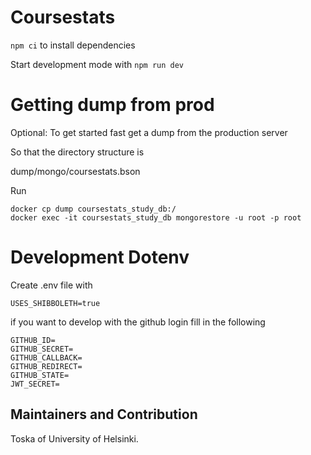# Coursestats

`npm ci` to install dependencies

Start development mode with `npm run dev`

# Getting dump from prod

Optional: To get started fast get a dump from the production server

So that the directory structure is

dump/mongo/coursestats.bson

Run

```
docker cp dump coursestats_study_db:/
docker exec -it coursestats_study_db mongorestore -u root -p root
```

# Development Dotenv

Create .env file with 

```
USES_SHIBBOLETH=true
```

if you want to develop with the github login fill in the following

```
GITHUB_ID=
GITHUB_SECRET=
GITHUB_CALLBACK=
GITHUB_REDIRECT=
GITHUB_STATE=
JWT_SECRET=
```

## Maintainers and Contribution

Toska of University of Helsinki.